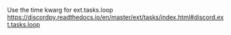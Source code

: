 Use the time kwarg for ext.tasks.loop
https://discordpy.readthedocs.io/en/master/ext/tasks/index.html#discord.ext.tasks.loop